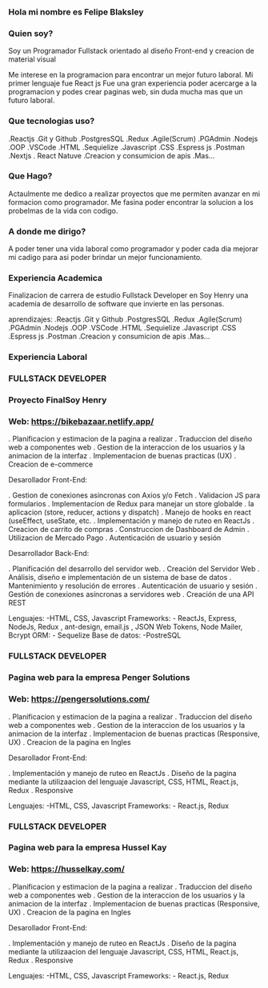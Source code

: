 ### Hola mi nombre es Felipe Blaksley

### Quien soy?
Soy un Programador Fullstack orientado al diseño Front-end y creacion de material visual

Me interese en la programacion para encontrar un mejor futuro laboral. Mi primer lenguaje fue React js
Fue una gran experiencia poder acercarge a la programacion y podes crear paginas web, sin duda mucha mas que un futuro laboral.

### Que tecnologias uso?
.Reactjs .Git y Github .PostgresSQL .Redux .Agile(Scrum) .PGAdmin .Nodejs
.OOP .VSCode .HTML .Sequielize .Javascript .CSS .Espress js .Postman
.Nextjs . React Natuve .Creacion y consumicion de apis .Mas...

### Que Hago?
Actaulmente me dedico a realizar proyectos que me permiten avanzar en mi formacion como programador. Me fasina poder
encontrar la solucion a los probelmas de la vida con codigo.

### A donde me dirigo?
A poder tener una vida laboral como programador y poder cada dia mejorar mi cadigo para asi poder brindar un mejor
funcionamiento.

### Experiencia Academica

Finalizacion de carrera de estudio Fullstack Developer en Soy Henry una academia de desarrollo de software que invierte en las personas.

aprendizajes:
.Reactjs .Git y Github .PostgresSQL .Redux .Agile(Scrum) .PGAdmin .Nodejs
.OOP .VSCode .HTML .Sequielize .Javascript .CSS .Espress js .Postman
.Creacion y consumicion de apis .Mas...

### Experiencia Laboral

### FULLSTACK DEVELOPER
### Proyecto FinalSoy Henry
### Web: https://bikebazaar.netlify.app/

. Planificacion y estimacion de la pagina a realizar
. Traduccion del diseño web a componentes web
. Gestion de la interaccion de los usuarios y la animacion de la interfaz
. Implementacion de buenas practicas (UX)
. Creacion de e-commerce
 
 Desarollador Front-End:

. Gestion de conexiones asincronas con Axios y/o Fetch
. Validacion JS para formularios
. Implementacion de Redux para manejar un store globalde
. la aplicacion (store, reducer, actions y dispatch)
. Manejo de hooks en react (useEffect, useState, etc.
. Implementación y manejo de ruteo en ReactJs
. Creacion de carrito de compras
. Construccion de Dashboard de Admin
. Utilizacion de Mercado Pago
. Autenticación de usuario y sesión

Desarrollador Back-End:

. Planificación del desarrollo del servidor web.
. Creación del Servidor Web
. Análisis, diseño e implementación de un sistema de base
  de datos
. Mantenimiento y resolución de errores
. Autenticación de usuario y sesión
. Gestión de conexiones asíncronas a servidores web
. Creación de una API REST

Lenguajes: -HTML, CSS, Javascript
Frameworks: - ReactJs, Express, NodeJs, Redux , ant-design,
email.js , JSON Web Tokens, Node Mailer, Bcrypt
ORM: - Sequelize
Base de datos: -PostreSQL

### FULLSTACK DEVELOPER
### Pagina web para la empresa Penger Solutions
### Web: https://pengersolutions.com/

. Planificacion y estimacion de la pagina a realizar
. Traduccion del diseño web a componentes web
. Gestion de la interaccion de los usuarios y la animacion de
  la interfaz
. Implementacion de buenas practicas (Responsive, UX)
. Creacion de la pagina en Ingles

Desarollador Front-End:

. Implementación y manejo de ruteo en ReactJs
. Diseño de la pagina mediante la utilizaacion del lenguaje
  Javascript, CSS, HTML, React.js, Redux
. Responsive

Lenguajes: -HTML, CSS, Javascript
Frameworks: - React.js, Redux

### FULLSTACK DEVELOPER
### Pagina web para la empresa Hussel Kay
### Web: https://husselkay.com/

. Planificacion y estimacion de la pagina a realizar
. Traduccion del diseño web a componentes web
. Gestion de la interaccion de los usuarios y la animacion de
  la interfaz
. Implementacion de buenas practicas (Responsive, UX)
. Creacion de la pagina en Ingles

Desarollador Front-End:

. Implementación y manejo de ruteo en ReactJs
. Diseño de la pagina mediante la utilizaacion del lenguaje
  Javascript, CSS, HTML, React.js, Redux
. Responsive

Lenguajes: -HTML, CSS, Javascript
Frameworks: - React.js, Redux

<!--
**Molli1992/Molli1992** is a ✨ _special_ ✨ repository because its `README.md` (this file) appears on your GitHub profile.

Here are some ideas to get you started:

- 🔭 I’m currently working on ...
- 🌱 I’m currently learning ...
- 👯 I’m looking to collaborate on ...
- 🤔 I’m looking for help with ...
- 💬 Ask me about ...
- 📫 How to reach me: ...
- 😄 Pronouns: ...
- ⚡ Fun fact: ...
-->
